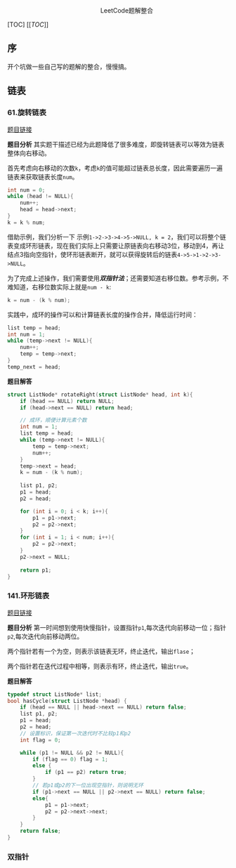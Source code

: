 
<!-- @import "[TOC]" {cmd="toc" depthFrom=2 depthTo=3 orderedList=true} -->
<!-- code_chunk_output -->
<dir align=center>LeetCode题解整合</dir>

[TOC]
[[_TOC_]]

## 序
开个坑做一些自己写的题解的整合，慢慢搞。


## 链表

 <a name="旋转链表"></a>

### 61.旋转链表
[题目链接](https://leetcode-cn.com/problems/rotate-list/)

**题目分析**
其实题干描述已经为此题降低了很多难度，即旋转链表可以等效为链表整体向右移动。

首先考虑向右移动的次数`k`，考虑`k`的值可能超过链表总长度，因此需要遍历一遍链表来获取链表长度`num`。
```c
int num = 0;
while (head != NULL){
    num++;
    head = head->next;
}
k = k % num;
```
借助示例，我们分析一下
示例`1->2->3->4->5->NULL, k = 2`，我们可以将整个链表变成环形链表，现在我们实际上只需要让原链表向右移动3位，移动到4，再让结点3指向空指针，使环形链表断开，就可以获得旋转后的链表`4->5->1->2->3->NULL`。

为了完成上述操作，我们需要使用***双指针法***；还需要知道右移位数。参考示例，不难知道，右移位数实际上就是`num - k`:
```c
k = num - (k % num);
```

实践中，成环的操作可以和计算链表长度的操作合并，降低运行时间：
```c
list temp = head;
int num = 1;
while (temp->next != NULL){
    num++;
    temp = temp->next;
}
temp_next = head;

```
**题目解答**
```C++
struct ListNode* rotateRight(struct ListNode* head, int k){
    if (head == NULL) return NULL;
    if (head->next == NULL) return head;

    // 成环，顺便计算元素个数
    int num = 1;
    list temp = head;
    while (temp->next != NULL){
        temp = temp->next;
        num++;
    }
    temp->next = head;
    k = num - (k % num);
    
    list p1, p2;
    p1 = head;
    p2 = head;

    for (int i = 0; i < k; i++){
        p1 = p1->next;
        p2 = p2->next;
    }
    for (int i = 1; i < num; i++){
        p2 = p2->next;
    }
    p2->next = NULL;
    
    return p1;
}
```

### 141.环形链表
[题目链接](https://leetcode-cn.com/problems/linked-list-cycle/)

**题目分析**
第一时间想到使用快慢指针，设置指针`p1`,每次迭代向前移动一位；指针`p2`,每次迭代向前移动两位。

两个指针若有一个为空，则表示该链表无环，终止迭代，输出`flase`；

两个指针若在迭代过程中相等，则表示有环，终止迭代，输出`true`。

**题目解答**
```c++
typedef struct ListNode* list;
bool hasCycle(struct ListNode *head) {
    if (head == NULL || head->next == NULL) return false;
    list p1, p2;
    p1 = head;
    p2 = head;
    // 设置标识，保证第一次迭代时不比较p1和p2
    int flag = 0;

    while (p1 != NULL && p2 != NULL){
        if (flag == 0) flag = 1;
        else {
            if (p1 == p2) return true;
        }
        // 若p1或p2的下一位出现空指针，则说明无环
        if (p1->next == NULL || p2->next == NULL) return false;
        else{
            p1 = p1->next;
            p2 = p2->next->next;
        }
    }
    return false;
}
```


### 双指针

